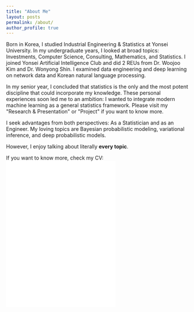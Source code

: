 ```yaml
---
title: "About Me"
layout: posts
permalink: /about/
author_profile: true
---
```

Born in Korea, I studied Industrial Engineering & Statistics at Yonsei University. In my undergraduate years, I looked at broad topics: Investments, Computer Science, Consulting, Mathematics, and Statistics. I joined Yonsei Artificial Intelligence Club and did 2 REUs from Dr. Woojoo Kim and Dr. Wonyong Shin. I examined data engineering and deep learning on network data and Korean natural language processing. 

In my senior year, I concluded that statistics is the only and the most potent discipline that could incorporate my knowledge. These personal experiences soon led me to an ambition: I wanted to integrate modern machine learning as a general statistics framework. Please visit my "Research & Presentation" or "Project" if you want to know more.  

I seek advantages from both perspectives: As a Statistician and as an Engineer. My loving topics are Bayesian probabilistic modeling, variational inference, and deep probabilistic models. 

However, I enjoy talking about literally **every topic**. 

If you want to know more, check my CV: 
<embed src="/assets/pdf/DongkyuCho_CV.pdf" type="application/pdf" height="400">
